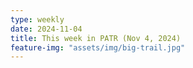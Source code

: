 ```yaml
---
type: weekly
date: 2024-11-04
title: This week in PATR (Nov 4, 2024)
feature-img: "assets/img/big-trail.jpg"
---
```



